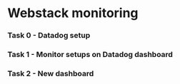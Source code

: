 # Webstack monitoring

### Task 0 - Datadog setup

### Task 1 - Monitor setups on Datadog dashboard

### Task 2 - New dashboard